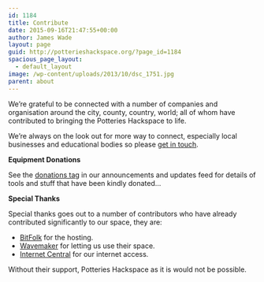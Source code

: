 ```yaml
---
id: 1184
title: Contribute
date: 2015-09-16T21:47:55+00:00
author: James Wade
layout: page
guid: http://potterieshackspace.org/?page_id=1184
spacious_page_layout:
  - default_layout
image: /wp-content/uploads/2013/10/dsc_1751.jpg
parent: about
---
```

We&#8217;re grateful to be connected with a number of companies and organisation around the city, county, country, world; all of whom have contributed to bringing the Potteries Hackspace to life.

We&#8217;re always on the look out for more way to connect, especially local businesses and educational bodies so please [get in touch](/contact).

**Equipment Donations**

See the [donations tag](http://potterieshackspace.org/tag/donations/) in our announcements and updates feed for details of tools and stuff that have been kindly donated&#8230;

**Special Thanks**

Special thanks goes out to a number of contributors who have already contributed significantly to our space, they are:

  * [BitFolk](http://bitfolk.com/?ref=phs) for the hosting.
  * [Wavemaker](http://wavemaker.org.uk/) for letting us use their space.
  * [Internet Central](http://www.ic.co.uk/) for our internet access.

Without their support, Potteries Hackspace as it is would not be possible.

&nbsp;